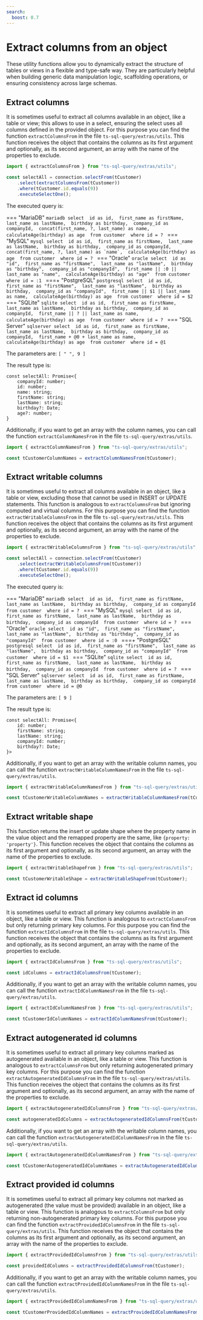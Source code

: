 ```yaml
---
search:
  boost: 0.7
---
```

# Extract columns from an object

These utility functions allow you to dynamically extract the structure of tables or views in a flexible and type-safe way. They are particularly helpful when building generic data manipulation logic, scaffolding operations, or ensuring consistency across large schemas.

## Extract columns

It is sometimes useful to extract all columns available in an object, like a table or view; this allows to use in a select, ensuring the select uses all columns defined in the provided object. For this purpose you can find the function `extractColumnsFrom` in the file `ts-sql-query/extras/utils`. This function receives the object that contains the columns as its first argument and optionally, as its second argument, an array with the name of the properties to exclude.

```ts
import { extractColumnsFrom } from "ts-sql-query/extras/utils";

const selectAll = connection.selectFrom(tCustomer)
    .select(extractColumnsFrom(tCustomer))
    .where(tCustomer.id.equals(9))
    .executeSelectOne();
```

The executed query is:

=== "MariaDB"
    ```mariadb
    select 
        id as id, 
        first_name as firstName, 
        last_name as lastName, 
        birthday as birthday, 
        company_id as companyId, 
        concat(first_name, ?, last_name) as name, 
        calculateAge(birthday) as age 
    from customer 
    where id = ?
    ```
=== "MySQL"
    ```mysql
    select 
        id as id, 
        first_name as firstName, 
        last_name as lastName, 
        birthday as birthday, 
        company_id as companyId, 
        concat(first_name, ?, last_name) as `name`, 
        calculateAge(birthday) as age 
    from customer 
    where id = ?
    ```
=== "Oracle"
    ```oracle
    select 
        id as "id", 
        first_name as "firstName", 
        last_name as "lastName", 
        birthday as "birthday", 
        company_id as "companyId", 
        first_name || :0 || last_name as "name", 
        calculateAge(birthday) as "age" 
    from customer 
    where id = :1
    ```
===+ "PostgreSQL"
    ```postgresql
    select 
        id as id, 
        first_name as "firstName", 
        last_name as "lastName", 
        birthday as birthday, 
        company_id as "companyId", 
        first_name || $1 || last_name as name, 
        calculateAge(birthday) as age 
    from customer 
    where id = $2
    ```
=== "SQLite"
    ```sqlite
    select 
        id as id, 
        first_name as firstName, 
        last_name as lastName, 
        birthday as birthday, 
        company_id as companyId, 
        first_name || ? || last_name as name, 
        calculateAge(birthday) as age 
    from customer 
    where id = ?
    ```
=== "SQL Server"
    ```sqlserver
    select 
        id as id, 
        first_name as firstName, 
        last_name as lastName, 
        birthday as birthday, 
        company_id as companyId, 
        first_name + @0 + last_name as name, 
        calculateAge(birthday) as age 
    from customer 
    where id = @1
    ```

The parameters are: `[ " ", 9 ]`

The result type is:
```tsx
const selectAll: Promise<{
    companyId: number;
    id: number;
    name: string;
    firstName: string;
    lastName: string;
    birthday?: Date;
    age?: number;
}
```

Additionally, if you want to get an array with the column names, you can call the function `extractColumnNamesFrom` in the file `ts-sql-query/extras/utils`.

```ts
import { extractColumnNamesFrom } from "ts-sql-query/extras/utils";

const tCustomerColumnNames = extractColumnNamesFrom(tCustomer);
```

## Extract writable columns

It is sometimes useful to extract all columns available in an object, like a table or view, excluding those that cannot be used in INSERT or UPDATE statements. This function is analogous to `extractColumnsFrom` but ignoring computed and virtual columns. For this purpose you can find the function `extractWritableColumnsFrom` in the file `ts-sql-query/extras/utils`. This function receives the object that contains the columns as its first argument and optionally, as its second argument, an array with the name of the properties to exclude.

```ts
import { extractWritableColumnsFrom } from "ts-sql-query/extras/utils";

const selectAll = connection.selectFrom(tCustomer)
    .select(extractWritableColumnsFrom(tCustomer))
    .where(tCustomer.id.equals(9))
    .executeSelectOne();
```

The executed query is:

=== "MariaDB"
    ```mariadb
    select 
        id as id, 
        first_name as firstName, 
        last_name as lastName, 
        birthday as birthday, 
        company_id as companyId 
    from customer 
    where id = ?
    ```
=== "MySQL"
    ```mysql
    select 
        id as id, 
        first_name as firstName, 
        last_name as lastName, 
        birthday as birthday, 
        company_id as companyId 
    from customer 
    where id = ?
    ```
=== "Oracle"
    ```oracle
    select 
        id as "id", 
        first_name as "firstName", 
        last_name as "lastName", 
        birthday as "birthday", 
        company_id as "companyId" 
    from customer 
    where id = :0
    ```
===+ "PostgreSQL"
    ```postgresql
    select 
        id as id, 
        first_name as "firstName", 
        last_name as "lastName", 
        birthday as birthday, 
        company_id as "companyId" 
    from customer 
    where id = $1
    ```
=== "SQLite"
    ```sqlite
    select 
        id as id, 
        first_name as firstName, 
        last_name as lastName, 
        birthday as birthday, 
        company_id as companyId 
    from customer 
    where id = ?
    ```
=== "SQL Server"
    ```sqlserver
    select 
        id as id, 
        first_name as firstName, 
        last_name as lastName, 
        birthday as birthday, 
        company_id as companyId 
    from customer 
    where id = @0
    ```

The parameters are: `[ 9 ]`

The result type is:
```tsx
const selectAll: Promise<{
    id: number;
    firstName: string;
    lastName: string;
    companyId: number;
    birthday?: Date;
}>
```

Additionally, if you want to get an array with the writable column names, you can call the function `extractWritableColumnNamesFrom` in the file `ts-sql-query/extras/utils`.

```ts
import { extractWritableColumnNamesFrom } from "ts-sql-query/extras/utils";

const tCustomerWritableColumnNames = extractWritableColumnNamesFrom(tCustomer);
```

## Extract writable shape

This function returns the insert or update shape where the property name in the value object and the remapped property are the same, like `{property: 'property'}`. This function receives the object that contains the columns as its first argument and optionally, as its second argument, an array with the name of the properties to exclude.

```ts
import { extractWritableShapeFrom } from "ts-sql-query/extras/utils";

const tCustomerWritableShape = extractWritableShapeFrom(tCustomer);
```

## Extract id columns

It is sometimes useful to extract all primary key columns available in an object, like a table or view. This function is analogous to `extractColumnsFrom` but only returning primary key columns. For this purpose you can find the function `extractIdColumnsFrom` in the file `ts-sql-query/extras/utils`. This function receives the object that contains the columns as its first argument and optionally, as its second argument, an array with the name of the properties to exclude.

```ts
import { extractIdColumnsFrom } from "ts-sql-query/extras/utils";

const idColumns = extractIdColumnsFrom(tCustomer);
```

Additionally, if you want to get an array with the writable column names, you can call the function `extractIdColumnNamesFrom` in the file `ts-sql-query/extras/utils`.

```ts
import { extractIdColumnNamesFrom } from "ts-sql-query/extras/utils";

const tCustomerIdColumnNames = extractIdColumnNamesFrom(tCustomer);
```

## Extract autogenerated id columns

It is sometimes useful to extract all primary key columns marked as autogenerated available in an object, like a table or view. This function is analogous to `extractColumnsFrom` but only returning autogenerated primary key columns. For this purpose you can find the function `extractAutogeneratedIdColumnsFrom` in the file `ts-sql-query/extras/utils`. This function receives the object that contains the columns as its first argument and optionally, as its second argument, an array with the name of the properties to exclude.

```ts
import { extractAutogeneratedIdColumnsFrom } from "ts-sql-query/extras/utils";

const autogeneratedIdColumns = extractAutogeneratedIdColumnsFrom(tCustomer);
```

Additionally, if you want to get an array with the writable column names, you can call the function `extractAutogeneratedIdColumnNamesFrom` in the file `ts-sql-query/extras/utils`.

```ts
import { extractAutogeneratedIdColumnNamesFrom } from "ts-sql-query/extras/utils";

const tCustomerAutogeneratedIdColumnNames = extractAutogeneratedIdColumnNamesFrom(tCustomer);
```

## Extract provided id columns

It is sometimes useful to extract all primary key columns not marked as autogenerated (the value must be provided) available in an object, like a table or view. This function is analogous to `extractColumnsFrom` but only returning non-autogenerated primary key columns. For this purpose you can find the function `extractProvidedIdColumnsFrom` in the file `ts-sql-query/extras/utils`. This function receives the object that contains the columns as its first argument and optionally, as its second argument, an array with the name of the properties to exclude.

```ts
import { extractProvidedIdColumnsFrom } from "ts-sql-query/extras/utils";

const providedIdColumns = extractProvidedIdColumnsFrom(tCustomer);
```

Additionally, if you want to get an array with the writable column names, you can call the function `extractProvidedIdColumnNamesFrom` in the file `ts-sql-query/extras/utils`.

```ts
import { extractProvidedIdColumnNamesFrom } from "ts-sql-query/extras/utils";

const tCustomerProvidedIdColumnNames = extractProvidedIdColumnNamesFrom(tCustomer);
```
